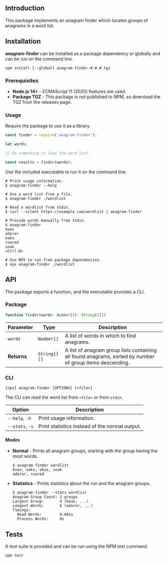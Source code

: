 ## Introduction
This package implements an anagram finder which locates groups of anagrams in a word list.

## Installation
**anagram-finder** can be installed as a package dependency or globally and can be run on the command line.

```
npm install [--global] anagram-finder-#.#.#.tgz 
```

### Prerequisites
* **Node.js 14+** - ECMAScript 11 (2020) features are used.
* **Package TGZ** - This package is not published to NPM, so download the TGZ from the releases page.

### Usage
Require the package to use it as a library.

```js
const finder = require('anagram-finder');

let words;

// Do something to load the word list.

const results = finder(words);
```

Use the included executable to run it on the command line.

```shell
# Print usage information.
$ anagram-finder --help

# Use a word list from a file.
$ anagram-finder ./wordlist

# Read a wordlist from stdin.
$ curl --silent https://example.com/wordlist | anagram-finder

# Provide words manually from stdin.
$ anagram-finder
koas
adorer
oaks
roared
soak
<Ctrl-D>

# Use NPX to run from package dependencies.
$ npx anagram-finder ./wordlist
```

## API
The package exports a function, and the executable provides a CLI.

### Package
```ts
function finder(words: Number[]): String[][])
```

| Parameter | Type | Description |
|-----------|------|-------------|
| `words` | `Number[]` | A list of words in which to find anagrams. |
| **Returns** | `String[][]` | A list of anagram group lists containing all found anagrams, sorted by number of group items descending. |

### CLI
```shell
[npx] anagram-finder [OPTIONS] [<file>]
```

The CLI can read the word list from `<file>` or from `stdin`.

| Option | Description |
|--------|-------------|
| `--help`, `-h` | Print usage information. |
| `--stats`, `-s` | Print statistics instead of the normal output. |

#### Modes
* **Normal** - Prints all anagram groups, starting with the group having the most words.
   ```
   $ anagram-finder wordlist
   koas, oaks, okas, soak
   adorer, roared
   ``` 
* **Statistics** - Prints statistics about the run and the anagram groups.
   ```
   $ anagram-finder --stats wordlist
   Anagram Group Count: 2 groups
   Largest Group:       4 (koas, ...)
   Longest Words:       6 (adorer, ...)
   Timings:
     Read Words:        0.001s
     Process Words:     0s
   ```

## Tests
A test suite is provided and can be run using the NPM test command.

```shell
npm test
```
